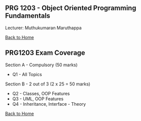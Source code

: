 ## PRG 1203 - Object Oriented Programming Fundamentals

Lecturer: Muthukumaran Maruthappa

[Back to Home](index.md)

## PRG1203 Exam Coverage

Section A - Compulsory (50 marks)

* Q1 - All Topics

Section B - 2 out of 3 (2 x 25 = 50 marks)

* Q2 - Classes, OOP Features
* Q3 - UML, OOP Features
* Q4 - Inheritance, Interface - Theory

[Back to Home](index.md)
